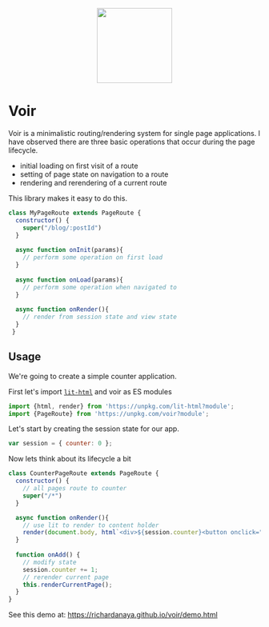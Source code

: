 
<p align="center"><img width=150 src="https://richardanaya.github.io/voir/voir.png"></p>

# Voir

Voir is a minimalistic routing/rendering system for single page applications. I have observed there are three basic operations that occur during the page lifecycle.

* initial loading on first visit of a route
* setting of page state on navigation to a route
* rendering and rerendering of a current route

This library makes it easy to do this.

```javascript
class MyPageRoute extends PageRoute {
  constructor() {
    super("/blog/:postId")
  }
  
  async function onInit(params){
  	// perform some operation on first load
  }
  
  async function onLoad(params){
  	// perform some operation when navigated to
  }
  
  async function onRender(){
  	// render from session state and view state
  }
 }
```

## Usage

We're going to create a simple counter application.  

First let's import [`lit-html`](https://lit-html.polymer-project.org/) and voir as ES modules

```javascript
import {html, render} from 'https://unpkg.com/lit-html?module';
import {PageRoute} from 'https://unpkg.com/voir?module';
```

Let's start by creating the session state for our app.

```javascript
var session = { counter: 0 };
```

Now lets think about its lifecycle a bit

```javascript
class CounterPageRoute extends PageRoute {
  constructor() {
    // all pages route to counter
    super("/*")
  }

  async function onRender(){
    // use lit to render to content holder
    render(document.body, html`<div>${session.counter}<button onclick="${this.onAdd}">+</button></div>`
  }
  
  function onAdd() {
    // modify state
    session.counter += 1;
    // rerender current page
    this.renderCurrentPage();
  }
}
```

See this demo at: https://richardanaya.github.io/voir/demo.html

